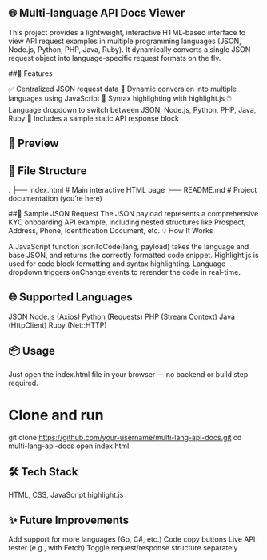 ## 🌐 Multi-language API Docs Viewer
This project provides a lightweight, interactive HTML-based interface to view API request examples in multiple programming languages (JSON, Node.js, Python, PHP, Java, Ruby). It dynamically converts a single JSON request object into language-specific request formats on the fly.
        
##🚀 Features
 
✅ Centralized JSON request data
🔄 Dynamic conversion into multiple languages using JavaScript
🌈 Syntax highlighting with highlight.js
🖱️ Language dropdown to switch between JSON, Node.js, Python, PHP, Java, Ruby
📜 Includes a sample static API response block

## 📸 Preview
 
## 📁 File Structure
.
├── index.html       # Main interactive HTML page
├── README.md        # Project documentation (you’re here)

##🧪 Sample JSON Request
The JSON payload represents a comprehensive KYC onboarding API example, including nested structures like Prospect, Address, Phone, Identification Document, etc.
💡 How It Works

A JavaScript function jsonToCode(lang, payload) takes the language and base JSON, and returns the correctly formatted code snippet.
Highlight.js is used for code block formatting and syntax highlighting.
Language dropdown triggers onChange events to rerender the code in real-time.

## 🌐 Supported Languages

JSON
Node.js (Axios)
Python (Requests)
PHP (Stream Context)
Java (HttpClient)
Ruby (Net::HTTP)

## 📦 Usage
Just open the index.html file in your browser — no backend or build step required.
# Clone and run
git clone https://github.com/your-username/multi-lang-api-docs.git
cd multi-lang-api-docs
open index.html

## 🛠️ Tech Stack

HTML, CSS, JavaScript
highlight.js

## ✨ Future Improvements

Add support for more languages (Go, C#, etc.)
Code copy buttons
Live API tester (e.g., with Fetch)
Toggle request/response structure separately
